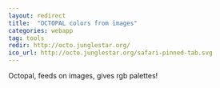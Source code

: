 ```yaml
---
layout: redirect
title:  "OCTOPAL colors from images"
categories: webapp
tag: tools
redir: http://octo.junglestar.org/
ico_url: http://octo.junglestar.org/safari-pinned-tab.svg
---
```


Octopal, feeds on images, gives rgb palettes!
